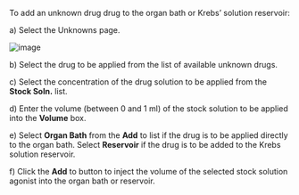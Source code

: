 To add an unknown drug drug to the organ bath or Krebs’ solution reservoir:

a) Select the Unknowns page.

![image](https://user-images.githubusercontent.com/3098042/88390315-03ce2080-cdb0-11ea-9e09-5c2002bd9200.png)

b) Select the drug to be applied from the list of available unknown drugs.

c) Select the concentration of the drug solution to be applied from the **Stock Soln.** list.

d) Enter the volume (between 0 and 1 ml) of the stock solution to be applied into the **Volume** box.

e) Select **Organ Bath** from the **Add** to list if the drug is to be applied directly to the organ bath. Select **Reservoir** if the drug is to be added to the Krebs solution reservoir.

f) Click the **Add** to button to inject the volume of the selected stock solution agonist into the organ bath or reservoir.
